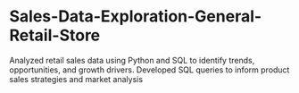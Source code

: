 # Sales-Data-Exploration-General-Retail-Store
Analyzed retail sales data using Python and SQL to identify trends, opportunities, and growth drivers. Developed SQL queries to inform product sales strategies and market analysis
